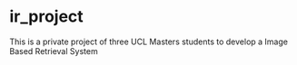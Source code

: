 ir_project
==========

This is a private project of three UCL Masters students to develop a Image Based Retrieval System